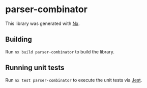 # parser-combinator

This library was generated with [Nx](https://nx.dev).

## Building

Run `nx build parser-combinator` to build the library.

## Running unit tests

Run `nx test parser-combinator` to execute the unit tests via [Jest](https://jestjs.io).
